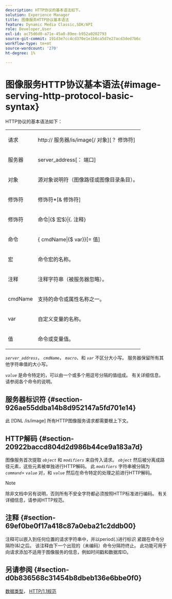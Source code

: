```yaml
---
description: HTTP协议的基本语法如下。
solution: Experience Manager
title: 图像服务HTTP协议基本语法
feature: Dynamic Media Classic,SDK/API
role: Developer,User
exl-id: ac75d6d0-a71e-45a0-89ee-b952a0202793
source-git-commit: 191d3e7cc4cd370e1e1b6ca5d7e27acd3ded7b6c
workflow-type: tm+mt
source-wordcount: '270'
ht-degree: 1%

---
```


# 图像服务HTTP协议基本语法{#image-serving-http-protocol-basic-syntax}

HTTP协议的基本语法如下：

<table id="simpletable_854C20D4C42247B99D9F123543C17E7C"> 
 <tr class="strow"> 
  <td class="stentry"> <p><span class="codeph"> <span class="varname"> 请求</span> </span> </p> </td> 
  <td class="stentry"> <p> <span class="filepath">http://<span class="varname"> 服务器</span>/is/image[/<span class="varname"> 对象</span>][？<span class="varname"> 修饰符</span>]</span> </p> </td> 
 </tr> 
 <tr class="strow"> 
  <td class="stentry"> <p><span class="codeph"> <span class="varname"> 服务器 </span> </span> </p></td> 
  <td class="stentry"> <p> <span class="codeph"> <span class="varname"> server_address</span>[：<span class="varname"> 端口</span>]</span> </p> </td> 
 </tr> 
 <tr class="strow"> 
  <td class="stentry"> <p><span class="codeph"> <span class="varname"> 对象</span> </span> </p></td> 
  <td class="stentry"> <p>源对象说明符（图像路径或图像目录条目）。 </p> </td> 
 </tr> 
 <tr class="strow"> 
  <td class="stentry"> <p><span class="codeph"> <span class="varname"> 修饰符</span> </span> </p></td> 
  <td class="stentry"> <p><span class="codeph"> <span class="varname"> 修饰符</span>*[&amp;<span class="varname"> 修饰符</span>]</span> </p> </td> 
 </tr> 
 <tr class="strow"> 
  <td class="stentry"> <p><span class="codeph"> <span class="varname"> 修饰符</span> </span> </p></td> 
  <td class="stentry"> <p><span class="codeph">命令|{$<span class="varname"> 宏</span>$}|{.<span class="varname"> 注释</span>}</span> </p></td> 
 </tr> 
 <tr class="strow"> 
  <td class="stentry"> <p><span class="codeph"> <span class="varname"> 命令</span> </span> </p> </td> 
  <td class="stentry"> <p>{<span class="varname"> cmdName</span>|{$<span class="varname"> var</span>}}[=<span class="varname"> 值</span>] </p></td> 
 </tr> 
 <tr class="strow"> 
  <td class="stentry"> <p><span class="codeph"> <span class="varname"> 宏</span> </span> </p> </td> 
  <td class="stentry"> <p>命令宏的名称。</p></td> 
 </tr> 
 <tr class="strow"> 
  <td class="stentry"> <p><span class="codeph"> <span class="varname"> 注释</span> </span> </p></td> 
  <td class="stentry"> <p>注释字符串（被服务器忽略）。</p></td> 
 </tr> 
 <tr class="strow"> 
  <td class="stentry"> <p><span class="codeph"> <span class="varname"> cmdName</span> </span> </p></td> 
  <td class="stentry"> <p>支持的命令或属性名称之一。</p></td> 
 </tr> 
 <tr class="strow"> 
  <td class="stentry"> <p><span class="codeph"> <span class="varname"> var</span> </span> </p> </td> 
  <td class="stentry"> <p>自定义变量的名称。</p></td> 
 </tr> 
 <tr class="strow"> 
  <td class="stentry"> <p><span class="codeph"> <span class="varname"> 值</span> </span> </p></td> 
  <td class="stentry"> <p>命令或变量值。 </p></td> 
 </tr> 
</table>

*`server_address`*， *`cmdName`*， *`macro`*、和 *`var`* 不区分大小写。 服务器保留所有其他字符串值的大小写。

*`value`* 是命令特定的，可以由一个或多个用逗号分隔的值组成。 有关详细信息，请参阅各个命令的说明。

## 服务器标识符 {#section-926ae55ddba14b8d952147a5fd701e14}

此 [!DNL /is/image] 所有HTTP图像服务请求都需要根上下文。

## HTTP解码 {#section-20922baccd804d2d986b44ce9a183a7d}

图像服务首次提取 *`object`* 和 *`modifiers`* 来自传入请求。 *`object`* 然后被分离成路径元素，这些元素被单独进行HTTP解码。 此 *`modifiers`* 字符串被分隔为 *`command`*= *`value`* 对，和 *`value`* 然后在命令特定的处理之前进行HTTP解码。

>[!NOTE]
>
>除非文档中另有说明，否则所有不安全字符都必须按照HTTP标准进行编码。 有关详细信息，请参阅HTTP规范。

## 注释 {#section-69ef0be0f17a418c87a0eba21c2ddb00}

注释可以嵌入到任何位置的请求字符串中，并以period(.)进行标识 紧跟在命令分隔符(&amp;)之后。 该注释由下一个出现的（未编码）命令分隔符终止。 此功能可用于向请求添加不适用于图像服务的信息，例如时间戳和数据库ID。

## 另请参阅 {#section-d0b836568c31454b8dbeb136e6bbe0f0}

[数据类型](../../../../../is-api/http-ref/image-serving-api-ref/c-http-protocol-reference/c-data-types/c-data-types.md#concept-49455c12df954bb5919cdd8d5ccc85fa)， [HTTP/1.1规范](https://www.w3.org/Protocols/rfc2616/rfc2616.html)
